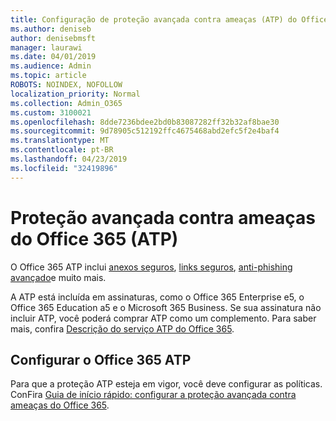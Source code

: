 ```yaml
---
title: Configuração de proteção avançada contra ameaças (ATP) do Office 365
ms.author: deniseb
author: denisebmsft
manager: laurawi
ms.date: 04/01/2019
ms.audience: Admin
ms.topic: article
ROBOTS: NOINDEX, NOFOLLOW
localization_priority: Normal
ms.collection: Admin_O365
ms.custom: 3100021
ms.openlocfilehash: 8dde7236bdee2bd0b83087282ff32b32af8bae30
ms.sourcegitcommit: 9d78905c512192ffc4675468abd2efc5f2e4baf4
ms.translationtype: MT
ms.contentlocale: pt-BR
ms.lasthandoff: 04/23/2019
ms.locfileid: "32419896"
---
```

# <a name="office-365-advanced-threat-protection-atp"></a>Proteção avançada contra ameaças do Office 365 (ATP)

O Office 365 ATP inclui [anexos seguros](https://docs.microsoft.com/office365/securitycompliance/atp-safe-attachments), [links seguros](https://docs.microsoft.com/office365/securitycompliance/atp-safe-links), [anti-phishing avançado](https://docs.microsoft.com/office365/securitycompliance/atp-anti-phishing)e muito mais. 

A ATP está incluída em assinaturas, como o Office 365 Enterprise e5, o Office 365 Education a5 e o Microsoft 365 Business. Se sua assinatura não incluir ATP, você poderá comprar ATP como um complemento. Para saber mais, confira [Descrição do serviço ATP do Office 365](https://docs.microsoft.com/office365/servicedescriptions/office-365-advanced-threat-protection-service-description).

## <a name="set-up-office-365-atp"></a>Configurar o Office 365 ATP

Para que a proteção ATP esteja em vigor, você deve configurar as políticas. ConFira [Guia de início rápido: configurar a proteção avançada contra ameaças do Office 365](https://docs.microsoft.com/office365/securitycompliance/checklist-atp-setup).

